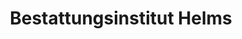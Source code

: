 ---
title: "Bestattungsinstitut Helms"
url: /lemgo/bestattungsinstitut-helms/
shop: Bestattungen
---